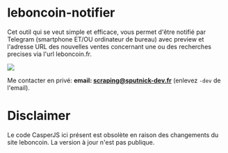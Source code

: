 # leboncoin-notifier

Cet outil qui se veut simple et efficace, vous permet d'être notifié par Telegram (smartphone ET/OU ordinateur de bureau) avec preview et l'adresse URL des nouvelles ventes concernant une ou des recherches precises via l'url leboncoin.fr.

![](https://sputnick.fr/downloads/leboncoin-demo.png)

Me contacter en privé: **email: scraping@sputnick-dev.fr** (enlevez `-dev` de l'email).

# Disclaimer
Le code CasperJS ici présent est obsolète en raison des changements du site leboncoin. La version à jour n'est pas publique.
